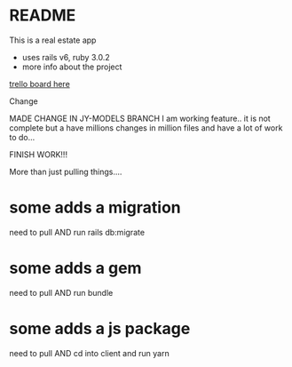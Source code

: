 # README

This is a real estate app
- uses rails v6, ruby 3.0.2
- more info about the project

[trello board here](https://trello.com/b/ITqIWe5e/real-estate-sp22)

Change

MADE CHANGE IN JY-MODELS BRANCH
I am working feature.. it is not complete but a have millions changes in million files
and have a lot of work to do...

FINISH WORK!!!

More than just pulling things....
# some adds a migration
 need to pull AND run rails db:migrate

# some adds a gem
need to pull AND run bundle

# some adds a js package
need to pull AND cd into client and run yarn



